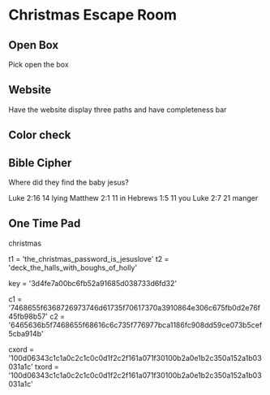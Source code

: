 # Christmas Escape Room

## Open Box

Pick open the box

## Website

Have the website display three paths and have completeness bar

## Color check

## Bible Cipher

Where did they find the baby jesus?

Luke 2:16 14 lying
Matthew 2:1 11 in
Hebrews 1:5 11 you
Luke 2:7 21 manger

## One Time Pad

christmas

t1 = 'the_christmas_password_is_jesuslove'
t2 = 'deck_the_halls_with_boughs_of_holly'

key = '3d4fe7a00bc6fb52a91685d038733d6fd32'

c1 = '7468655f6368726973746d61735f70617370a3910864e306c675fb0d2e76f45fb98b57'
c2 = '6465636b5f7468655f68616c6c735f776977bca1186fc908dd59ce073b5cef5cba914b'

cxord = '100d06343c1c1a0c2c1c0c0d1f2c2f161a071f30100b2a0e1b2c350a152a1b03031a1c'
txord = '100d06343c1c1a0c2c1c0c0d1f2c2f161a071f30100b2a0e1b2c350a152a1b03031a1c'
